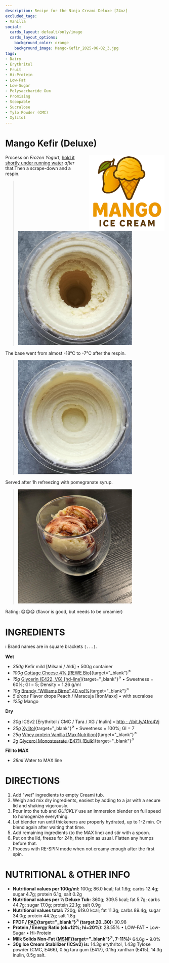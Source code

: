 ```yaml
---
description: Recipe for the Ninja Creami Deluxe [24oz]
excluded_tags:
- Vanilla
social:
  cards_layout: default/only/image
  cards_layout_options:
    background_color: orange
    background_image: Mango-Kefir_2025-06-02_3.jpg
tags:
- Dairy
- Erythritol
- Fruit
- Hi-Protein
- Low-Fat
- Low-Sugar
- Polysaccharide Gum
- Promising
- Scoopable
- Sucralose
- Tylo Powder (CMC)
- Xylitol
---
```

# Mango Kefir (Deluxe)
<img style="float: right; margin-left: 1.5em;" width=240 alt="Logo" src="https://raw.githubusercontent.com/jhermann/ice-creamery/refs/heads/main/assets/mango-ice-cream-logo.png" />

Process on *Frozen Yogurt*, [hold it shortly under running water](https://jhermann.github.io/ice-creamery/info/tips%2Btricks/#handling-of-icy-sides-bottom)
*after* that.Then a scrape-down and a respin.

> <img width=360 alt="Spun Ice Cream" src="Mango-Kefir_2025-06-02_1.jpg" class="zoomable" />

The base went from almost -18°C to -7°C after the respin.

> <img width=360 alt="Spun Ice Cream" src="Mango-Kefir_2025-06-02_2.jpg" class="zoomable" />

Served after 1h refreezing with pomegranate syrup.

> <img width=360 alt="Spun Ice Cream" src="Mango-Kefir_2025-06-02_4.jpg" class="zoomable" />

Rating: 😋😋😋 (flavor is good, but needs to be creamier)

# INGREDIENTS

ℹ️ Brand names are in square brackets `[...]`.

**Wet**

  - _350g_ Kefir mild [Milsani / Aldi] • 500g container
  - _100g_ [Cottage Cheese 4% \[REWE Bio\]](/ice-creamery/info/ingredients/#cottage-cheese){target="_blank"}<sup>↗</sup>
  - _15g_ [Glycerin (E422, VG) \[hd-line\]](/ice-creamery/info/ingredients/#vegetable-glycerin-glycerol-vg-e422){target="_blank"}<sup>↗</sup> • Sweetness = 60%; GI = 5; Density = 1.26 g/ml
  - _10g_ [Brandy “Williams Birne” 40 vol%](/ice-creamery/info/ingredients/#alcohol-ethanol){target="_blank"}<sup>↗</sup>
  - _5 drops_ Flavor drops Peach / Maracuja [IronMaxx] • with sucralose
  - _125g_ Mango

**Dry**

  - _30g_ ICSv2 [Erythritol / CMC / Tara / XG / Inulin] • [http﹕//bit.ly/4frc4Vj](https://jhermann.github.io/ice-creamery/I/Ice%20Cream%20Stabilizer%20(ICS)/)
  - _25g_ [Xylitol](/ice-creamery/info/ingredients/#xylitol-e967){target="_blank"}<sup>↗</sup> • Sweetness = 100%; GI = 7
  - _25g_ [Whey protein Vanilla \[MaxiNutrition\]](/ice-creamery/info/ingredients/#whey-protein){target="_blank"}<sup>↗</sup>
  - _2g_ [Glycerol Monostearate (E471) \[Bulk\]](/ice-creamery/info/ingredients/#glycerol-monostearate-gms-e471){target="_blank"}<sup>↗</sup>

**Fill to MAX**

  - _38ml_ Water to MAX line

# DIRECTIONS

 1. Add "wet" ingredients to empty Creami tub.
 1. Weigh and mix dry ingredients, easiest by adding to a jar with a secure lid and shaking vigorously.
 1. Pour into the tub and *QUICKLY* use an immersion blender on full speed to homogenize everything.
 1. Let blender run until thickeners are properly hydrated, up to 1-2 min. Or blend again after waiting that time.
 1. Add remaining ingredients (to the MAX line) and stir with a spoon.
 1. Put on the lid, freeze for 24h, then spin as usual. Flatten any humps before that.
 1. Process with RE-SPIN mode when not creamy enough after the first spin.

# NUTRITIONAL & OTHER INFO
- **Nutritional values per 100g/ml:** 100g; 86.0 kcal; fat 1.6g; carbs 12.4g; sugar 4.7g; protein 6.1g; salt 0.2g
- **Nutritional values per ½ Deluxe Tub:** 360g; 309.5 kcal; fat 5.7g; carbs 44.7g; sugar 17.0g; protein 22.1g; salt 0.9g
- **Nutritional values total:** 720g; 619.0 kcal; fat 11.3g; carbs 89.4g; sugar 34.0g; protein 44.2g; salt 1.8g
- **FPDF / [PAC](/ice-creamery/info/glossary/#potere-anti-congelante-pac){target="_blank"}<sup>↗</sup> (target 20..30):** 30.98
- **Protein / Energy Ratio (ok=12%; hi=20%):** 28.55% • LOW-FAT • Low-Sugar • Hi-Protein
- **Milk Solids Non-Fat ([MSNF](/ice-creamery/info/glossary/#milk-solids-not-fat-msnf){target="_blank"}<sup>↗</sup>, 7-11%):** 64.6g • 9.0%
- **30g Ice Cream Stabilizer (ICSv2) is:** 14.3g erythritol, 1.43g Tylose powder (CMC, E466), 
0.5g tara gum (E417), 0.15g xanthan (E415),
14.3g inulin, 0.5g salt.
